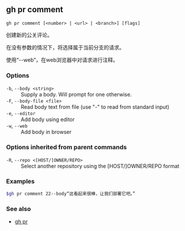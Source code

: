 

## gh pr comment

```
gh pr comment [<number> | <url> | <branch>] [flags]
```

创建新的公关评论。

在没有参数的情况下，将选择属于当前分支的请求。			

使用“--web”，在web浏览器中对请求进行注释。

### Options

<dl class="flags">
	<dt><code>-b</code>, <code>--body &lt;string&gt;</code></dt>
	<dd>Supply a body. Will prompt for one otherwise.</dd>

<dt><code>-F</code>, <code>--body-file &lt;file&gt;</code></dt>
<dd>Read body text from file (use &#34;-&#34; to read from standard input)</dd>

<dt><code>-e</code>, <code>--editor</code></dt>
<dd>Add body using editor</dd>

<dt><code>-w</code>, <code>--web</code></dt>
<dd>Add body in browser</dd>

</dl>

### Options inherited from parent commands

<dl class="flags">
	<dt><code>-R</code>, <code>--repo &lt;[HOST/]OWNER/REPO&gt;</code></dt>
	<dd>Select another repository using the [HOST/]OWNER/REPO format</dd>
</dl>

### Examples

```bash
$gh pr comment 22--body“这看起来很棒，让我们部署它吧。”
```


### See also

-   [gh pr](./gh_pr)
